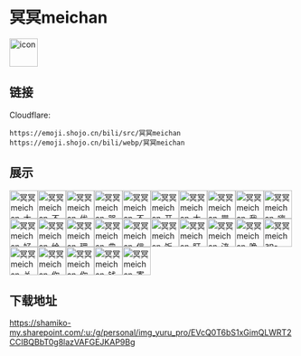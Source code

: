 # 冥冥meichan
<img src="https://emoji.shojo.cn/bili/src/冥冥meichan/icon.png" width="50" height="50" alt="icon">

## 链接
Cloudflare:
```
https://emoji.shojo.cn/bili/src/冥冥meichan
https://emoji.shojo.cn/bili/webp/冥冥meichan
```
## 展示
<img src="https://emoji.shojo.cn/bili/src/冥冥meichan/冥冥meichan-太爱钱了.png" width="50" height="50" alt="冥冥meichan-太爱钱了"><img src="https://emoji.shojo.cn/bili/src/冥冥meichan/冥冥meichan-不可以.png" width="50" height="50" alt="冥冥meichan-不可以"><img src="https://emoji.shojo.cn/bili/src/冥冥meichan/冥冥meichan-优雅红茶.png" width="50" height="50" alt="冥冥meichan-优雅红茶"><img src="https://emoji.shojo.cn/bili/src/冥冥meichan/冥冥meichan-哭哭.png" width="50" height="50" alt="冥冥meichan-哭哭"><img src="https://emoji.shojo.cn/bili/src/冥冥meichan/冥冥meichan-不想输.png" width="50" height="50" alt="冥冥meichan-不想输"><img src="https://emoji.shojo.cn/bili/src/冥冥meichan/冥冥meichan-开车.png" width="50" height="50" alt="冥冥meichan-开车"><img src="https://emoji.shojo.cn/bili/src/冥冥meichan/冥冥meichan-大钻戒.png" width="50" height="50" alt="冥冥meichan-大钻戒"><img src="https://emoji.shojo.cn/bili/src/冥冥meichan/冥冥meichan-带走.png" width="50" height="50" alt="冥冥meichan-带走"><img src="https://emoji.shojo.cn/bili/src/冥冥meichan/冥冥meichan-我好了.png" width="50" height="50" alt="冥冥meichan-我好了"><img src="https://emoji.shojo.cn/bili/src/冥冥meichan/冥冥meichan-嗨呀.png" width="50" height="50" alt="冥冥meichan-嗨呀"><img src="https://emoji.shojo.cn/bili/src/冥冥meichan/冥冥meichan-好喜欢哦.png" width="50" height="50" alt="冥冥meichan-好喜欢哦"><img src="https://emoji.shojo.cn/bili/src/冥冥meichan/冥冥meichan-给你一拳.png" width="50" height="50" alt="冥冥meichan-给你一拳"><img src="https://emoji.shojo.cn/bili/src/冥冥meichan/冥冥meichan-理发店.png" width="50" height="50" alt="冥冥meichan-理发店"><img src="https://emoji.shojo.cn/bili/src/冥冥meichan/冥冥meichan-典.png" width="50" height="50" alt="冥冥meichan-典"><img src="https://emoji.shojo.cn/bili/src/冥冥meichan/冥冥meichan-信积拉奶.png" width="50" height="50" alt="冥冥meichan-信积拉奶"><img src="https://emoji.shojo.cn/bili/src/冥冥meichan/冥冥meichan-饭饭.png" width="50" height="50" alt="冥冥meichan-饭饭"><img src="https://emoji.shojo.cn/bili/src/冥冥meichan/冥冥meichan-盯.png" width="50" height="50" alt="冥冥meichan-盯"><img src="https://emoji.shojo.cn/bili/src/冥冥meichan/冥冥meichan-流汗.png" width="50" height="50" alt="冥冥meichan-流汗"><img src="https://emoji.shojo.cn/bili/src/冥冥meichan/冥冥meichan-晚安.png" width="50" height="50" alt="冥冥meichan-晚安"><img src="https://emoji.shojo.cn/bili/src/冥冥meichan/冥冥meichan-mua.png" width="50" height="50" alt="冥冥meichan-mua"><img src="https://emoji.shojo.cn/bili/src/冥冥meichan/冥冥meichan-关注冥冥.png" width="50" height="50" alt="冥冥meichan-关注冥冥"><img src="https://emoji.shojo.cn/bili/src/冥冥meichan/冥冥meichan-你是懂的.png" width="50" height="50" alt="冥冥meichan-你是懂的"><img src="https://emoji.shojo.cn/bili/src/冥冥meichan/冥冥meichan-你懂个P.png" width="50" height="50" alt="冥冥meichan-你懂个P"><img src="https://emoji.shojo.cn/bili/src/冥冥meichan/冥冥meichan-钱不够啊.png" width="50" height="50" alt="冥冥meichan-钱不够啊"><img src="https://emoji.shojo.cn/bili/src/冥冥meichan/冥冥meichan-寄.png" width="50" height="50" alt="冥冥meichan-寄">

## 下载地址

https://shamiko-my.sharepoint.com/:u:/g/personal/img_yuru_pro/EVcQ0T6bS1xGimQLWRT2CCIBQBbT0g8lazVAFGEJKAP9Bg